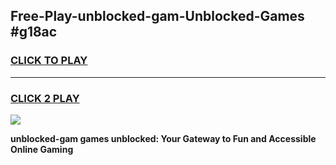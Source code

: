 
## Free-Play-unblocked-gam-Unblocked-Games #g18ac
<h3>
<a href="https://news.freeplayer.one?title=unblocked-gam&ref=8M">CLICK TO PLAY</a></h3>
<hr>

<h3>
<a href="https://news.freeplayer.one?title=unblocked-gam&ref=8M">CLICK 2 PLAY</a>
  
</h3>

<a href="https://news.freeplayer.one?title=unblocked-gam&ref=8M"><img src="https://clearcache.store/games.png"></a>


**unblocked-gam games unblocked: Your Gateway to Fun and Accessible Online Gaming**
